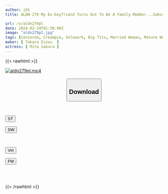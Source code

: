 ```yaml
---
author: j91
title: ALDN-279 My Ex-boyfriend Turns Out To Be A Family Member...Sakura Mita

url: /v/aldn279pl
date: 2024-02-24T01:50:00Z
image: "aldn279pl.jpg"
tags: [Censored, Creampie, Solowork, Big Tits, Married Woman, Mature Woman, Drama	]
maker: [ Takara Eizou  ]
actress: [ Mita Sakura ]
---
```



{{< rawhtml >}}

<div class="video" data-videoid="P6zmGLLl8XI0z6D">
    <a href="javascript:;">
        <img src="/v/aldn279pl/aldn279pl.jpg" width="WIDTH" height="HEIGHT" alt="aldn279pl.mp4" loading="lazy">
    </a>
</div>

<script type="text/javascript" src="https://j91.asia/asset/on-demand-st.js"></script>

<br>
  <link rel="stylesheet" href="https://j91.asia/asset/bs5.css">
  
  <center>
  <button class="btn btn-primary" type="button" data-bs-toggle="collapse" data-bs-target=".multi-collapse" aria-expanded="false" aria-controls="multiCollapseExample1 multiCollapseExample2"><h2>Download</h2></button></center>
</p>
<div class="row">
  <div class="col">
    <div class="collapse multi-collapse" id="multiCollapseExample1">
      <div class="card card-body">
	      	      <br>
<div class="buttons">  
<p><a href="https://streamtape.to/v/P6zmGLLl8XI0z6D" target="_blank"><button class="btn-hover color-3"><i class="fa fa-download"></i> ST</button></a></p>
<p><a href="https://cdnwish.com/020jiwijyxhj" target="_blank"><button class="btn-hover color-2"><i class="fa fa-download"></i> SW</button></a></p></div>
    </div>
  </div>
</div>
  <div class="col">
    <div class="collapse multi-collapse" id="multiCollapseExample2">
      <div class="card card-body">
	      <br>
<div class="buttons">
<p><a href="https://vidhidepro.com/f/sllnqvgeig6z"><button class="btn-hover color-9"><i class="fa fa-download"></i> VH</button></a></p>
<p><a href="https://filemoon.sx/d/9ql89itzrl9t"><button class="btn-hover color-8"><i class="fa fa-download"></i> FM</button></a></p></div>
<br><br>
      </div>
    </div>
  </div>
</div>

{{< /rawhtml >}}